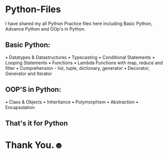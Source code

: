 # Python-Files

I have shared my all Python Practice files here including Basic Python, Advance Python and OOp's in Python.

## Basic Python:
• Datatypes & Datastructures
• Typecasting
• Conditional Statements
• Looping Statements
• Functions
• Lambda Functions with map, reduce and filter
• Comprehension - list, tuple, dictionary, generator
• Decorator, Generator and Iterator

## OOP'S in Python:
• Class & Objects
• Inheritance
• Polymorphism
• Abstraction
• Encapsulation

## That's it for Python

# Thank You.☻
